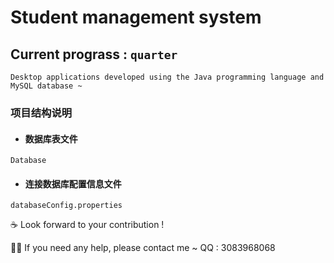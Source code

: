 # Student management system
## Current prograss : `quarter`

`Desktop applications developed using the Java programming language and MySQL database ~`

 ### 项目结构说明
 
 - #### 数据库表文件
 ```
 Database
 ```
 
 - #### 连接数据库配置信息文件
 ```
 databaseConfig.properties
 ```
 
 
:coffee: Look forward to your contribution !

:man_student: If you need any help, please contact me ~ QQ : 3083968068
